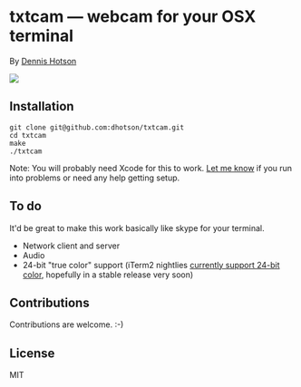 txtcam — webcam for your OSX terminal
====

By [Dennis Hotson](mailto:dennis.hotson@gmail.com)

![](http://i.imgur.com/yeWqDra.png)

Installation
----

    git clone git@github.com:dhotson/txtcam.git
    cd txtcam
    make
    ./txtcam


Note: You will probably need Xcode for this to work.
[Let me know](mailto:dennis.hotson@gmail.com) if you run into problems or need any help getting setup.

To do
----

It'd be great to make this work basically like skype for your terminal.

- Network client and server
- Audio
- 24-bit "true color" support (iTerm2 nightlies [currently support 24-bit color](https://code.google.com/p/iterm2/issues/detail?id=218), hopefully in a stable release very soon)

Contributions
----

Contributions are welcome. :-)

License
----

MIT
